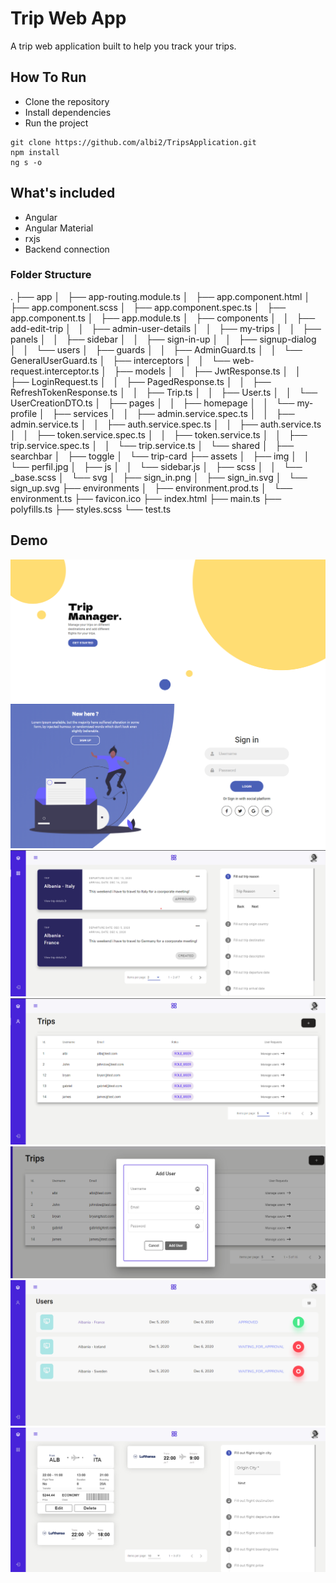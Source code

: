 # Trip Web App

A trip web application built to help you track your trips.

## How To Run

- Clone the repository
- Install dependencies
- Run the project

```
git clone https://github.com/albi2/TripsApplication.git
npm install
ng s -o
```


## What's included

- Angular
- Angular Material
- rxjs
- Backend connection

### Folder Structure

.
├── app
│   ├── app-routing.module.ts
│   ├── app.component.html
│   ├── app.component.scss
│   ├── app.component.spec.ts
│   ├── app.component.ts
│   ├── app.module.ts
│   ├── components
│   │   ├── add-edit-trip
│   │   ├── admin-user-details
│   │   ├── my-trips
│   │   ├── panels
│   │   ├── sidebar
│   │   ├── sign-in-up
│   │   ├── signup-dialog
│   │   └── users
│   ├── guards
│   │   ├── AdminGuard.ts
│   │   └── GeneralUserGuard.ts
│   ├── interceptors
│   │   └── web-request.interceptor.ts
│   ├── models
│   │   ├── JwtResponse.ts
│   │   ├── LoginRequest.ts
│   │   ├── PagedResponse.ts
│   │   ├── RefreshTokenResponse.ts
│   │   ├── Trip.ts
│   │   ├── User.ts
│   │   └── UserCreationDTO.ts
│   ├── pages
│   │   ├── homepage
│   │   └── my-profile
│   ├── services
│   │   ├── admin.service.spec.ts
│   │   ├── admin.service.ts
│   │   ├── auth.service.spec.ts
│   │   ├── auth.service.ts
│   │   ├── token.service.spec.ts
│   │   ├── token.service.ts
│   │   ├── trip.service.spec.ts
│   │   └── trip.service.ts
│   └── shared
│       ├── searchbar
│       ├── toggle
│       └── trip-card
├── assets
│   ├── img
│   │   └── perfil.jpg
│   ├── js
│   │   └── sidebar.js
│   ├── scss
│   │   └── _base.scss
│   └── svg
│       ├── sign_in.png
│       ├── sign_in.svg
│       └── sign_up.svg
├── environments
│   ├── environment.prod.ts
│   └── environment.ts
├── favicon.ico
├── index.html
├── main.ts
├── polyfills.ts
├── styles.scss
└── test.ts

## Demo

![](./src/assets/demo/photo_1.png)
![](./src/assets/demo/photo_2.png)
![](./src/assets/demo/photo_3.png)
![](./src/assets/demo/photo_4.png)
![](./src/assets/demo/photo_5.png)
![](./src/assets/demo/photo_6.png)
